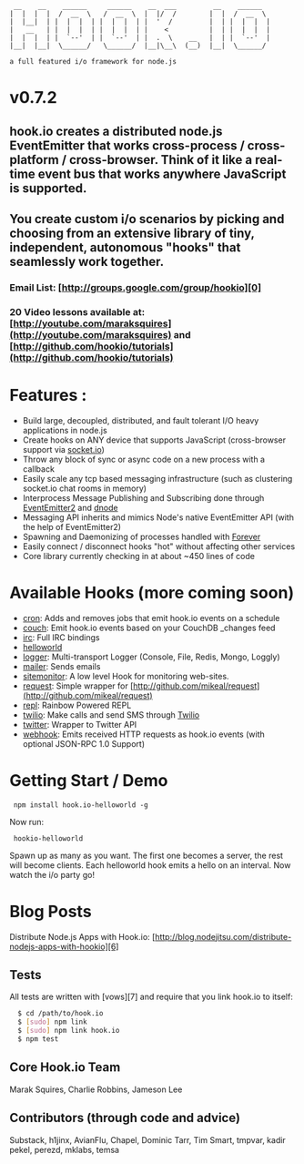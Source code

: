      __    __    ______     ______    __  ___         __    ______   
    |  |  |  |  /  __  \   /  __  \  |  |/  /        |  |  /  __  \  
    |  |__|  | |  |  |  | |  |  |  | |  '  /         |  | |  |  |  | 
    |   __   | |  |  |  | |  |  |  | |    <          |  | |  |  |  | 
    |  |  |  | |  `--'  | |  `--'  | |  .  \    __   |  | |  `--'  | 
    |__|  |__|  \______/   \______/  |__|\__\  (__)  |__|  \______/  

    a full featured i/o framework for node.js
    
# v0.7.2

## hook.io creates a distributed node.js EventEmitter that works cross-process / cross-platform / cross-browser. Think of it like a real-time event bus that works anywhere JavaScript is supported.

## You create custom i/o scenarios by picking and choosing from an extensive library of tiny, independent, autonomous "hooks" that seamlessly work together.

### Email List: [http://groups.google.com/group/hookio][0]

### 20 Video lessons available at: [http://youtube.com/maraksquires](http://youtube.com/maraksquires) and [http://github.com/hookio/tutorials](http://github.com/hookio/tutorials)

# Features :

- Build large, decoupled, distributed, and fault tolerant I/O heavy applications in node.js
- Create hooks on ANY device that supports JavaScript (cross-browser support via [socket.io][1])
- Throw any block of sync or async code on a new process with a callback
- Easily scale any tcp based messaging infrastructure (such as clustering socket.io chat rooms in memory) 
- Interprocess Message Publishing and Subscribing done through [EventEmitter2][2] and [dnode][3]
- Messaging API inherits and mimics Node's native EventEmitter API (with the help of EventEmitter2)
- Spawning and Daemonizing of processes handled with [Forever][4]
- Easily connect / disconnect hooks "hot" without affecting other services
- Core library currently checking in at about ~450 lines of code

# Available Hooks (more coming soon)

- [cron](http://github.com/hookio/cron): Adds and removes jobs that emit hook.io events on a schedule
- [couch](http://github.com/hookio/couch): Emit hook.io events based on your CouchDB _changes feed
- [irc](http://github.com/hookio/irc): Full IRC bindings
- [helloworld](http://github.com/hookio/helloworld)
- [logger](http://github.com/hookio/logger): Multi-transport Logger (Console, File, Redis, Mongo, Loggly)
- [mailer](http://github.com/hookio/mailer): Sends emails
- [sitemonitor](http://github.com/hookio/sitemonitor): A low level Hook for monitoring web-sites.
- [request](http://github.com/hookio/request): Simple wrapper for [http://github.com/mikeal/request](http://github.com/mikeal/request)
- [repl](http://github.com/hookio/repl): Rainbow Powered REPL
- [twilio](http://github.com/hookio/twilio): Make calls and send SMS through [Twilio][5]
- [twitter](http://github.com/hookio/twitter): Wrapper to Twitter API
- [webhook](http://github.com/hookio/webhook): Emits received HTTP requests as hook.io events (with optional JSON-RPC 1.0 Support)

# Getting Start / Demo

     npm install hook.io-helloworld -g

Now run:

     hookio-helloworld
     
Spawn up as many as you want. The first one becomes a server, the rest will become clients. Each helloworld hook emits a hello on an interval. Now watch the i/o party go!     


# Blog Posts

Distribute Node.js Apps with Hook.io: [http://blog.nodejitsu.com/distribute-nodejs-apps-with-hookio][6]

## Tests

All tests are written with [vows][7] and require that you link hook.io to itself:

``` bash
  $ cd /path/to/hook.io
  $ [sudo] npm link
  $ [sudo] npm link hook.io
  $ npm test
```

## Core Hook.io Team

Marak Squires, Charlie Robbins, Jameson Lee

## Contributors (through code and advice)
Substack, h1jinx, AvianFlu, Chapel, Dominic Tarr, Tim Smart, tmpvar, kadir pekel, perezd, mklabs, temsa

[0]: http://groups.google.com/group/hookio
[1]: http://socket.io
[2]: https://github.com/hij1nx/EventEmitter2
[3]: http://github.com/SubStack/dnode
[4]: https://github.com/indexzero/forever
[5]: http://www.twilio.com/
[6]: http://blog.nodejitsu.com/distribute-nodejs-apps-with-hookio